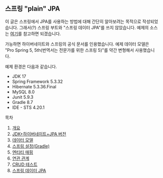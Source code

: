 ## 스프링 "plain" JPA

이 글은 스프링에서 JPA를 사용하는 방법에 대해 간단히 알아보려는 목적으로 작성되었습니다. 그래서(?) 스프링 부트와 "스프링 데이터 JPA"를 쓰지 않았습니다.
예제의 소스는 [여기](https://github.com/boyd-dev/demo-jpa/tree/main/example)를 참고하면 되겠습니다.

가능하면 하이버네이트와 스프링의 공식 문서를 인용했습니다. 예제 데이터 모델은 "Pro Spring 5, 5th(번역서는 전문가를 위한 스프링 5)"를 약간 변형해서 사용했습니다.

예제 환경은 다음과 같습니다.

- JDK 17
- Spring Framework 5.3.32
- Hibernate 5.3.36.Final
- MySQL 8.0
- Junit 5.9.3
- Gradle 8.7
- IDE - STS 4.20.1

목차

1. [개요](01/README.md)
2. [JDK+하이버네이트+JPA 버전](02/README.md)
3. [데이터 모델](03/README.md)
4. [스프링 설정(Gradle)](04/README.md)
5. [엔티티 매핑](05/README.md)
6. [연관 관계](06/README.md)
7. [CRUD 테스트](07/README.md)
8. [스프링 데이터 JPA](08/README.md)


